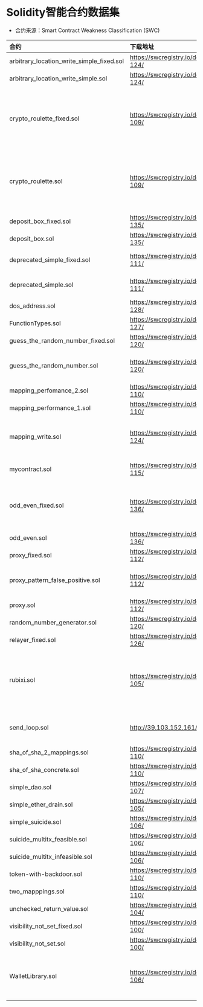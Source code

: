 # Solidity智能合约数据集

* 合约来源：Smart Contract Weakness Classification (SWC)

|合约|下载地址|漏洞|
|:--|:--|:--|
|arbitrary_location_write_simple_fixed.sol|https://swcregistry.io/docs/SWC-124/|controlled-array-length|
|arbitrary_location_write_simple.sol|https://swcregistry.io/docs/SWC-124/|controlled-array-length|
|crypto_roulette_fixed.sol|https://swcregistry.io/docs/SWC-109/|weak-prng, controlled-array-length, incorrect-equality, uninitialized-local|
|crypto_roulette.sol|https://swcregistry.io/docs/SWC-109/|weak-prng, controlled-array-length, incorrect-equality, uninitialized-storage|
|deposit_box_fixed.sol|https://swcregistry.io/docs/SWC-135/|uninitialized-state|
|deposit_box.sol|https://swcregistry.io/docs/SWC-135/|uninitialized-state|
|deprecated_simple_fixed.sol|https://swcregistry.io/docs/SWC-111/|suicidal, unchecked-lowlevel|
|deprecated_simple.sol|https://swcregistry.io/docs/SWC-111/|suicidal, unchecked-lowlevel|
|dos_address.sol|https://swcregistry.io/docs/SWC-128/|controlled-array-length|
|FunctionTypes.sol|https://swcregistry.io/docs/SWC-127/|arbitrary-send|
|guess_the_random_number_fixed.sol|https://swcregistry.io/docs/SWC-120/|2 incorrect-equality|
|guess_the_random_number.sol|https://swcregistry.io/docs/SWC-120/|arbitrary-send, 2 incorrect-equality|
|mapping_perfomance_2.sol|https://swcregistry.io/docs/SWC-110/|uninitialized-state|
|mapping_performance_1.sol|https://swcregistry.io/docs/SWC-110/|uninitialized-state|
|mapping_write.sol|https://swcregistry.io/docs/SWC-124/|controlled-array-length, uninitialized-state|
|mycontract.sol|https://swcregistry.io/docs/SWC-115/|arbitrary-send, tx-origin|
|odd_even_fixed.sol|https://swcregistry.io/docs/SWC-136/|reentrancy-eth, 2 uninitialized-local, 2 unchecked-lowlevel|
|odd_even.sol|https://swcregistry.io/docs/SWC-136/|reentrancy-eth|
|proxy_fixed.sol|https://swcregistry.io/docs/SWC-112/|controlled-delegatecall|
|proxy_pattern_false_positive.sol|https://swcregistry.io/docs/SWC-112/|controlled-delegatecall, uninitialized-state|
|proxy.sol|https://swcregistry.io/docs/SWC-112/|controlled-delegatecall|
|random_number_generator.sol|https://swcregistry.io/docs/SWC-120/|weak-prng|
|relayer_fixed.sol|https://swcregistry.io/docs/SWC-126/|unchecked-lowlevel|
|rubixi.sol|https://swcregistry.io/docs/SWC-105/|controlled-array-length, 4 unchecked-send, divide-before-multiply|
|send_loop.sol|http://39.103.152.161/|uninitialized-state, uninitialized-local|
|sha_of_sha_2_mappings.sol|https://swcregistry.io/docs/SWC-110/|uninitialized-state|
|sha_of_sha_concrete.sol|https://swcregistry.io/docs/SWC-110/|uninitialized-state|
|simple_dao.sol|https://swcregistry.io/docs/SWC-107/|reentrancy-eth|
|simple_ether_drain.sol|https://swcregistry.io/docs/SWC-105/|arbitrary-send|
|simple_suicide.sol|https://swcregistry.io/docs/SWC-106/|suicidal|
|suicide_multitx_feasible.sol|https://swcregistry.io/docs/SWC-106/|suicidal|
|suicide_multitx_infeasible.sol|https://swcregistry.io/docs/SWC-106/|suicidal|
|token-with-backdoor.sol|https://swcregistry.io/docs/SWC-110/|backdoor|
|two_mapppings.sol|https://swcregistry.io/docs/SWC-110/|uninitialized-state|
|unchecked_return_value.sol|https://swcregistry.io/docs/SWC-104/|unchecked-lowlevel|
|visibility_not_set_fixed.sol|https://swcregistry.io/docs/SWC-100/|arbitrary-send|
|visibility_not_set.sol|https://swcregistry.io/docs/SWC-100/|arbitrary-send|
|WalletLibrary.sol|https://swcregistry.io/docs/SWC-106/|reentrancy-eth, suicidal, uninitialized-local, uninitialized-local|
